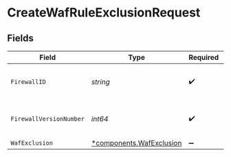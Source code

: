 # CreateWafRuleExclusionRequest


## Fields

| Field                                                               | Type                                                                | Required                                                            | Description                                                         | Example                                                             |
| ------------------------------------------------------------------- | ------------------------------------------------------------------- | ------------------------------------------------------------------- | ------------------------------------------------------------------- | ------------------------------------------------------------------- |
| `FirewallID`                                                        | *string*                                                            | :heavy_check_mark:                                                  | Alphanumeric string identifying a WAF Firewall.                     | fW7g2uUGZzb2W9Euo4Mo0r                                              |
| `FirewallVersionNumber`                                             | *int64*                                                             | :heavy_check_mark:                                                  | Integer identifying a WAF firewall version.                         | 1                                                                   |
| `WafExclusion`                                                      | [*components.WafExclusion](../../models/components/wafexclusion.md) | :heavy_minus_sign:                                                  | N/A                                                                 |                                                                     |